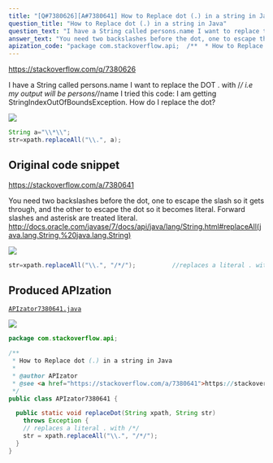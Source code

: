 ```yaml
---
title: "[Q#7380626][A#7380641] How to Replace dot (.) in a string in Java"
question_title: "How to Replace dot (.) in a string in Java"
question_text: "I have a String called persons.name I want to replace the DOT . with /*/  i.e my output will be persons/*/name I tried this code: I am getting StringIndexOutOfBoundsException. How do I replace the dot?"
answer_text: "You need two backslashes before the dot, one to escape the slash so it gets through, and the other to escape the dot so it becomes literal.  Forward slashes and asterisk are treated literal. http://docs.oracle.com/javase/7/docs/api/java/lang/String.html#replaceAll(java.lang.String,%20java.lang.String)"
apization_code: "package com.stackoverflow.api;  /**  * How to Replace dot (.) in a string in Java  *  * @author APIzator  * @see <a href=\"https://stackoverflow.com/a/7380641\">https://stackoverflow.com/a/7380641</a>  */ public class APIzator7380641 {    public static void replaceDot(String xpath, String str)     throws Exception {     // replaces a literal . with /*/     str = xpath.replaceAll(\"\\\\.\", \"/*/\");   } }"
---
```


https://stackoverflow.com/q/7380626

I have a String called persons.name
I want to replace the DOT . with /*/  i.e my output will be persons/*/name
I tried this code:
I am getting StringIndexOutOfBoundsException.
How do I replace the dot?


<div class="code-logo"><img src="/stackoverflow.png" /></div>

```java
String a="\\*\\";
str=xpath.replaceAll("\\.", a);
```


## Original code snippet

https://stackoverflow.com/a/7380641

You need two backslashes before the dot, one to escape the slash so it gets through, and the other to escape the dot so it becomes literal.  Forward slashes and asterisk are treated literal.
http://docs.oracle.com/javase/7/docs/api/java/lang/String.html#replaceAll(java.lang.String,%20java.lang.String)

<div class="code-logo"><img src="/stackoverflow.png" /></div>

```java
str=xpath.replaceAll("\\.", "/*/");          //replaces a literal . with /*/
```

## Produced APIzation

[`APIzator7380641.java`](https://github.com/pasqualesalza/apization-temp-data/raw/master/search/APIzator7380641.java)

<div class="code-logo"><img src="/apizator.png" /></div>

```java
package com.stackoverflow.api;

/**
 * How to Replace dot (.) in a string in Java
 *
 * @author APIzator
 * @see <a href="https://stackoverflow.com/a/7380641">https://stackoverflow.com/a/7380641</a>
 */
public class APIzator7380641 {

  public static void replaceDot(String xpath, String str)
    throws Exception {
    // replaces a literal . with /*/
    str = xpath.replaceAll("\\.", "/*/");
  }
}

```